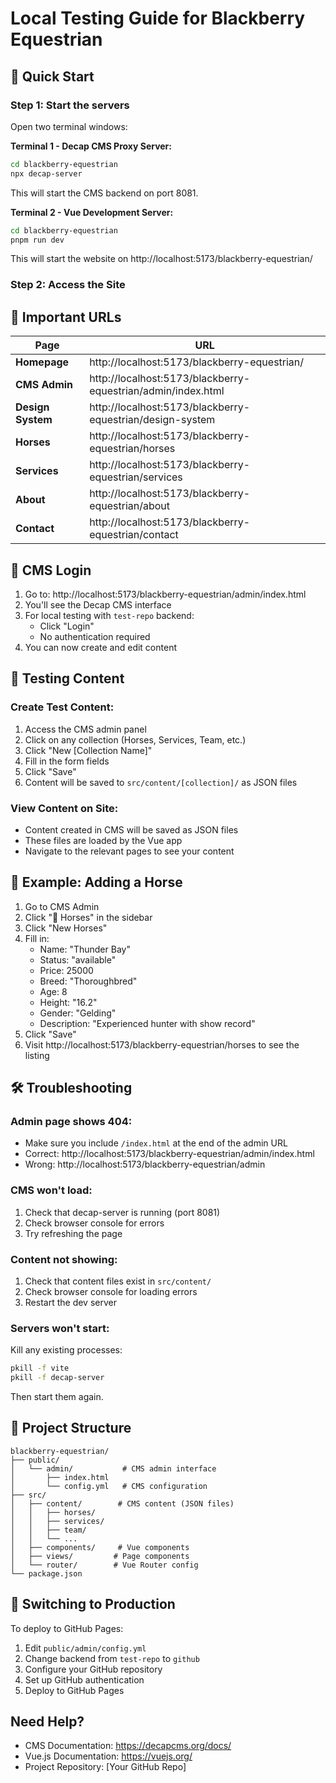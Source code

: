 # Local Testing Guide for Blackberry Equestrian

## 🚀 Quick Start

### Step 1: Start the servers
Open two terminal windows:

**Terminal 1 - Decap CMS Proxy Server:**
```bash
cd blackberry-equestrian
npx decap-server
```
This will start the CMS backend on port 8081.

**Terminal 2 - Vue Development Server:**
```bash
cd blackberry-equestrian
pnpm run dev
```
This will start the website on http://localhost:5173/blackberry-equestrian/

### Step 2: Access the Site

## 📍 Important URLs

| Page | URL |
|------|-----|
| **Homepage** | http://localhost:5173/blackberry-equestrian/ |
| **CMS Admin** | http://localhost:5173/blackberry-equestrian/admin/index.html |
| **Design System** | http://localhost:5173/blackberry-equestrian/design-system |
| **Horses** | http://localhost:5173/blackberry-equestrian/horses |
| **Services** | http://localhost:5173/blackberry-equestrian/services |
| **About** | http://localhost:5173/blackberry-equestrian/about |
| **Contact** | http://localhost:5173/blackberry-equestrian/contact |

## 🔐 CMS Login

1. Go to: http://localhost:5173/blackberry-equestrian/admin/index.html
2. You'll see the Decap CMS interface
3. For local testing with `test-repo` backend:
   - Click "Login" 
   - No authentication required
4. You can now create and edit content

## 📝 Testing Content

### Create Test Content:
1. Access the CMS admin panel
2. Click on any collection (Horses, Services, Team, etc.)
3. Click "New [Collection Name]"
4. Fill in the form fields
5. Click "Save"
6. Content will be saved to `src/content/[collection]/` as JSON files

### View Content on Site:
- Content created in CMS will be saved as JSON files
- These files are loaded by the Vue app
- Navigate to the relevant pages to see your content

## 🐴 Example: Adding a Horse

1. Go to CMS Admin
2. Click "🐴 Horses" in the sidebar
3. Click "New Horses"
4. Fill in:
   - Name: "Thunder Bay"
   - Status: "available"
   - Price: 25000
   - Breed: "Thoroughbred"
   - Age: 8
   - Height: "16.2"
   - Gender: "Gelding"
   - Description: "Experienced hunter with show record"
5. Click "Save"
6. Visit http://localhost:5173/blackberry-equestrian/horses to see the listing

## 🛠️ Troubleshooting

### Admin page shows 404:
- Make sure you include `/index.html` at the end of the admin URL
- Correct: http://localhost:5173/blackberry-equestrian/admin/index.html
- Wrong: http://localhost:5173/blackberry-equestrian/admin

### CMS won't load:
1. Check that decap-server is running (port 8081)
2. Check browser console for errors
3. Try refreshing the page

### Content not showing:
1. Check that content files exist in `src/content/`
2. Check browser console for loading errors
3. Restart the dev server

### Servers won't start:
Kill any existing processes:
```bash
pkill -f vite
pkill -f decap-server
```
Then start them again.

## 📁 Project Structure

```
blackberry-equestrian/
├── public/
│   └── admin/           # CMS admin interface
│       ├── index.html
│       └── config.yml   # CMS configuration
├── src/
│   ├── content/        # CMS content (JSON files)
│   │   ├── horses/
│   │   ├── services/
│   │   ├── team/
│   │   └── ...
│   ├── components/     # Vue components
│   ├── views/         # Page components
│   └── router/        # Vue Router config
└── package.json
```

## 🔄 Switching to Production

To deploy to GitHub Pages:

1. Edit `public/admin/config.yml`
2. Change backend from `test-repo` to `github`
3. Configure your GitHub repository
4. Set up GitHub authentication
5. Deploy to GitHub Pages

## Need Help?

- CMS Documentation: https://decapcms.org/docs/
- Vue.js Documentation: https://vuejs.org/
- Project Repository: [Your GitHub Repo]
